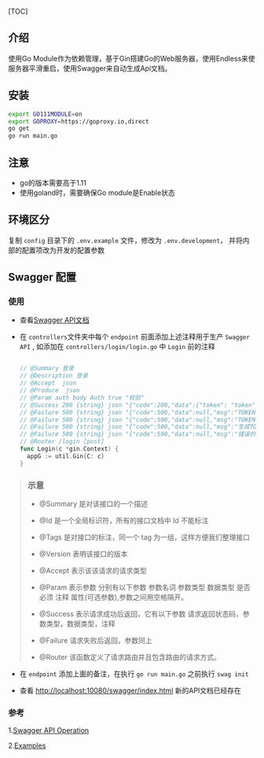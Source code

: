 [TOC]



## 介绍

使用Go Module作为依赖管理，基于Gin搭建Go的Web服务器，使用Endless来使服务器平滑重启，使用Swagger来自动生成Api文档。



## 安装

```bash
export GO111MODULE=on
export GOPROXY=https://goproxy.io,direct
go get
go run main.go
```



## 注意

- go的版本需要高于1.11
- 使用goland时，需要确保Go module是Enable状态



## 环境区分

复制 `config` 目录下的 `.env.example` 文件，修改为 `.env.development`， 并将内部的配置项改为开发的配置参数



## Swagger 配置



### 使用

- 查看[Swagger API文档](http://localhost:10080/swagger/index.html)

- 在 `controllers`文件夹中每个 `endpoint` 前面添加上述注释用于生产 `Swagger API` , 如添加在 `controllers/login/login.go` 中 `Login` 前的注释

  ```go
  
  // @Summary 登录
  // @Description 登录
  // @Accept  json
  // @Produce  json
  // @Param auth body Auth true "校验"
  // @Success 200 {string} json "{"code":200,"data":{"token": "token"},"msg":"ok"}"
  // @Failure 500 {string} json "{"code":500,"data":null,"msg":"TOKEN校验失败"}"
  // @Failure 500 {string} json "{"code":500,"data":null,"msg":"TOKEN校验超时"}"
  // @Failure 500 {string} json "{"code":500,"data":null,"msg":"生成TOKEN失败"}"
  // @Failure 500 {string} json "{"code":500,"data":null,"msg":"错误的TOKEN"}"
  // @Router /login [post]
  func Login(c *gin.Context) {
  	appG := util.Gin{C: c}
  }
  
  ```

  

> ### 示意
>
> - @Summary 是对该接口的一个描述
>
> - @Id 是一个全局标识符，所有的接口文档中 Id 不能标注
>
> - @Tags 是对接口的标注，同一个 tag 为一组，这样方便我们整理接口
>
> - @Version 表明该接口的版本
>
> - @Accept 表示该该请求的请求类型
>
> - @Param 表示参数 分别有以下参数 参数名词 参数类型 数据类型 是否必须 注释 属性(可选参数),参数之间用空格隔开。
>
> - @Success 表示请求成功后返回，它有以下参数 请求返回状态码，参数类型，数据类型，注释
>
> - @Failure 请求失败后返回，参数同上
>
> - @Router 该函数定义了请求路由并且包含路由的请求方式。

- 在 `endpoint` 添加上面的备注，在执行 `go run main.go` 之前执行 `swag init`

* 查看 [http://localhost:10080/swagger/index.html](http://localhost:10080/swagger/index.html) 新的API文档已经存在

### 参考

1.[Swagger API Operation](https://swaggo.github.io/swaggo.io/declarative_comments_format/api_operation.html#api-operation)

2.[Examples](https://github.com/swaggo/swag/blob/master/example/celler/controller/accounts.go)


